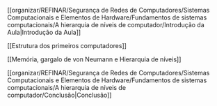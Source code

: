 [[organizar/REFINAR/Segurança de Redes de Computadores/Sistemas Computacionais e Elementos de Hardware/Fundamentos de sistemas computacionais/A hierarquia de níveis de computador/Introdução da Aula|Introdução da Aula]]

[[Estrutura dos primeiros computadores]]

[[Memória, gargalo de von Neumann e Hierarquia de níveis]]

[[organizar/REFINAR/Segurança de Redes de Computadores/Sistemas Computacionais e Elementos de Hardware/Fundamentos de sistemas computacionais/A hierarquia de níveis de computador/Conclusão|Conclusão]]